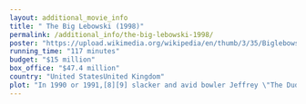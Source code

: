 ```yaml
---
layout: additional_movie_info
title: " The Big Lebowski (1998)"
permalink: /additional_info/the-big-lebowski-1998/
poster: "https://upload.wikimedia.org/wikipedia/en/thumb/3/35/Biglebowskiposter.jpg/220px-Biglebowskiposter.jpg"
running_time: "117 minutes"
budget: "$15 million"
box_office: "$47.4 million"
country: "United StatesUnited Kingdom"
plot: "In 1990 or 1991,[8][9] slacker and avid bowler Jeffrey \"The Dude\" Lebowski is attacked in his Los Angeles home by two enforcers for porn kingpin Jackie Treehorn, to whom a different Jeffrey Lebowski's wife owes money. One enforcer urinates on the Dude's rug before the two realize they have the wrong man and leave.\n\nAfter consulting his bowling partners, Vietnam veteran Walter Sobchak and Donny Kerabatsos, the Dude visits wealthy philanthropist Jeffrey Lebowski (\"the big Lebowski\"), requesting compensation for the rug. Lebowski refuses but the Dude tricks his assistant Brandt into letting him take a similar rug from the mansion. Outside, he meets Bunny, Lebowski's trophy wife and her German nihilist friend Uli. Soon afterward, Bunny is apparently kidnapped and Lebowski hires the Dude to deliver a ransom. That night, another group of thugs ambushes the Dude, taking his replacement rug on behalf of Lebowski's daughter Maude, who has a sentimental attachment to it.\n\nConvinced the kidnap was a ruse by Bunny, Walter fakes the ransom drop. He and the Dude return to the bowling alley, leaving the briefcase of money in the Dude's car trunk. While they are bowling, the car is stolen. The Dude is confronted by Lebowski, who has an envelope from the kidnappers containing a severed toe, supposedly Bunny's. Maude asks the Dude to help recover the money her father illegally withdrew from the family's charity foundation.\n\nThe police recover the Dude's car. The briefcase is missing but the Dude finds a clue: a sheet of homework signed by a teenager named Larry Sellers. Walter learns that Larry is the good-for-nothing son of Arthur Digby Sellers, a principal writer for the television show Branded, that Walter reveres. The Dude and Walter visit Larry but get no information from him, as Larry remains mute and affectless through Walter's increasingly volatile and obscene interrogation. Walter assumes a sports car in front of Larry's house was purchased with the ransom and smashes it. The car actually belongs to a neighbor, who smashes the Dude's car in return.\n\nJackie Treehorn's thugs abduct the Dude and bring him to the porn kingpin, who demands to know where Bunny is and what happened to his money. The Dude says Bunny faked her kidnapping and Larry has the money then passes out from a spiked drink Treehorn gave him. He is arrested while wandering deliriously in Malibu and evicted by the police chief. On his way home Bunny (whose toes are intact) drives by, unnoticed by the Dude.\n\nMaude is waiting for the Dude at his home and has sex with him, wishing to become pregnant by a father with whom she will not have to interact. She tells the Dude that her father has no money of his own; he is dependent on an allowance that Maude gives him from her inheritance from her late mother.\n\nThe Dude and Walter confront Lebowski and find Bunny has returned, having simply gone out of town without telling anyone. Bunny's nihilist friends took the opportunity to blackmail Lebowski, who in turn, had tried to embezzle money from the family charity, blaming its disappearance on the blackmailers. The Dude believes the briefcase never contained any money. An enraged Walter suspects Lebowski is faking his paralysis and lifts him out of his wheelchair but his condition is real.\n\nWalter and the Dude are bowling when a rival bowler, Jesus Quintana, interrupts them. Walter had previously stated that he could not bowl on Saturdays since he is shomer Shabbos. In a tirade, Quintana implies he does not believe Walter's excuse for not bowling on Saturday, threatens Walter and the Dude and storms out. Outside the bowling alley, the nihilists set fire to the Dude's car and demand the ransom money. Walter fights them off but Donny dies from a heart attack. On a cliff overlooking the Pacific Ocean, Walter eulogizes Donny's passing, but ultimately ruins it by unrelatedly referring to his fallen comrades in Vietnam. As he scatters Donny's ashes, they are blown back onto the Dude by an ill-timed updraft. As Walter tries to brush off the ashes, the Dude finally loses his temper and yells at him for everything that has happened. After apologizing and consoling the Dude, the two go bowling.\n\nAt the bowling alley, the Dude encounters the Stranger, the movie's narrator, who sums up everything that happened in the film and states that while he \"didn't like seeing Donny go\", he remains inspired by the Dude and that Maude is pregnant with a \"little Lebowski on the way.\""
---
```

